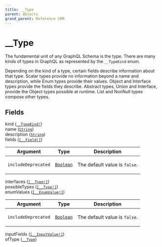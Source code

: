 ```yaml
---
title: __Type
parent: Objects
grand_parent: Reference CRM
---
```


# __Type

The fundamental unit of any GraphQL Schema is the type. There are many kinds of types in GraphQL as represented by the `__TypeKind` enum.

Depending on the kind of a type, certain fields describe information about that type. Scalar types provide no information beyond a name and description, while Enum types provide their values. Object and Interface types provide the fields they describe. Abstract types, Union and Interface, provide the Object types possible at runtime. List and NonNull types compose other types.

## Fields

<div class="field-entry ">
  <span id="kind" class="field-name anchored">kind (<code><a href="/docs/reference_crm/enum/__type_kind">__TypeKind!</a></code>)</span>

  <div class="description-wrapper">

  </div>
</div>

<div class="field-entry ">
  <span id="name" class="field-name anchored">name (<code><a href="/docs/reference_crm/scalar/string">String</a></code>)</span>

  <div class="description-wrapper">

  </div>
</div>

<div class="field-entry ">
  <span id="description" class="field-name anchored">description (<code><a href="/docs/reference_crm/scalar/string">String</a></code>)</span>

  <div class="description-wrapper">

  </div>
</div>

<div class="field-entry ">
  <span id="fields" class="field-name anchored">fields (<code><a href="/docs/reference_crm/object/__field">[__Field!]</a></code>)</span>

  <div class="description-wrapper">
     <table class="arguments">
  <thead>
  <tr>
    <th>Argument</th>
    <th>Type</th>
    <th>Description</th>
  </tr>
  </thead>
  <tbody>

  <tr>
  <td><code class="anchored">includeDeprecated</code></td>
  <td>
    <code><a href="/docs/reference_crm/scalar/boolean">Boolean</a></code>
  </td>
  <td>
       <p>The default value is <code>false</code>.</p>
   </td>
  </tr>

  </tbody>
</table>

  </div>
</div>

<div class="field-entry ">
  <span id="interfaces" class="field-name anchored">interfaces (<code><a href="/docs/reference_crm/object/__type">[__Type!]</a></code>)</span>

  <div class="description-wrapper">

  </div>
</div>

<div class="field-entry ">
  <span id="possible_types" class="field-name anchored">possibleTypes (<code><a href="/docs/reference_crm/object/__type">[__Type!]</a></code>)</span>

  <div class="description-wrapper">

  </div>
</div>

<div class="field-entry ">
  <span id="enum_values" class="field-name anchored">enumValues (<code><a href="/docs/reference_crm/object/__enum_value">[__EnumValue!]</a></code>)</span>

  <div class="description-wrapper">
     <table class="arguments">
  <thead>
  <tr>
    <th>Argument</th>
    <th>Type</th>
    <th>Description</th>
  </tr>
  </thead>
  <tbody>

  <tr>
  <td><code class="anchored">includeDeprecated</code></td>
  <td>
    <code><a href="/docs/reference_crm/scalar/boolean">Boolean</a></code>
  </td>
  <td>
       <p>The default value is <code>false</code>.</p>
   </td>
  </tr>

  </tbody>
</table>

  </div>
</div>

<div class="field-entry ">
  <span id="input_fields" class="field-name anchored">inputFields (<code><a href="/docs/reference_crm/object/__input_value">[__InputValue!]</a></code>)</span>

  <div class="description-wrapper">

  </div>
</div>

<div class="field-entry ">
  <span id="of_type" class="field-name anchored">ofType (<code><a href="/docs/reference_crm/object/__type">__Type</a></code>)</span>

  <div class="description-wrapper">

  </div>
</div>

